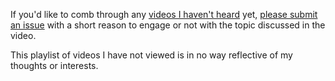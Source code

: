 If you'd like to comb through any [videos I haven't heard](https://www.youtube.com/playlist?list=PLKO9AFm3pJHYh0isZV0Z3F6t-Hb4WDKDg) yet, [please submit an issue](https://github.com/ddaaggeett/ddaaggeett/issues/new/choose) with a short reason to engage or not with the topic discussed in the video.

This playlist of videos I have not viewed is in no way reflective of my thoughts or interests.
